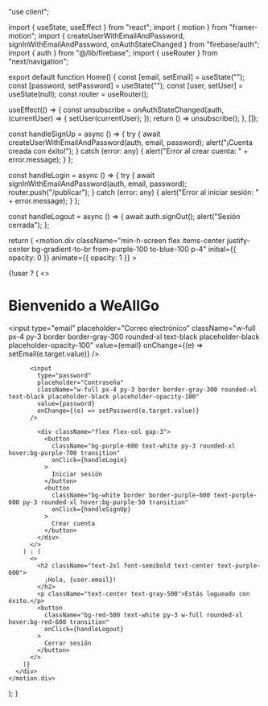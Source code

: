 "use client";

import { useState, useEffect } from "react";
import { motion } from "framer-motion";
import { createUserWithEmailAndPassword, signInWithEmailAndPassword, onAuthStateChanged } from "firebase/auth";
import { auth } from "@/lib/firebase";
import { useRouter } from "next/navigation";

export default function Home() {
  const [email, setEmail] = useState("");
  const [password, setPassword] = useState("");
  const [user, setUser] = useState<any>(null);
  const router = useRouter();

  useEffect(() => {
    const unsubscribe = onAuthStateChanged(auth, (currentUser) => {
      setUser(currentUser);
    });
    return () => unsubscribe();
  }, []);

  const handleSignUp = async () => {
    try {
      await createUserWithEmailAndPassword(auth, email, password);
      alert("¡Cuenta creada con éxito!");
    } catch (error: any) {
      alert("Error al crear cuenta: " + error.message);
    }
  };

  const handleLogin = async () => {
    try {
      await signInWithEmailAndPassword(auth, email, password);
      router.push("/publicar");
    } catch (error: any) {
      alert("Error al iniciar sesión: " + error.message);
    }
  };
  

  const handleLogout = async () => {
    await auth.signOut();
    alert("Sesión cerrada");
  };

  return (
    <motion.div
      className="min-h-screen flex items-center justify-center bg-gradient-to-br from-purple-100 to-blue-100 p-4"
      initial={{ opacity: 0 }}
      animate={{ opacity: 1 }}
    >
      <div className="w-full max-w-md bg-white shadow-2xl rounded-2xl p-8 space-y-6">
        {!user ? (
          <>
            <h1 className="text-3xl font-bold text-center text-purple-700">
              Bienvenido a WeAllGo
            </h1>
            <input
            type="email"
            placeholder="Correo electrónico"
            className="w-full px-4 py-3 border border-gray-300 rounded-xl text-black placeholder-black placeholder-opacity-100"
            value={email}
            onChange={(e) => setEmail(e.target.value)}
          />

          <input
            type="password"
            placeholder="Contraseña"
            className="w-full px-4 py-3 border border-gray-300 rounded-xl text-black placeholder-black placeholder-opacity-100"
            value={password}
            onChange={(e) => setPassword(e.target.value)}
          />

            <div className="flex flex-col gap-3">
              <button
                className="bg-purple-600 text-white py-3 rounded-xl hover:bg-purple-700 transition"
                onClick={handleLogin}
              >
                Iniciar sesión
              </button>
              <button
                className="bg-white border border-purple-600 text-purple-600 py-3 rounded-xl hover:bg-purple-50 transition"
                onClick={handleSignUp}
              >
                Crear cuenta
              </button>
            </div>
          </>
        ) : (
          <>
            <h2 className="text-2xl font-semibold text-center text-purple-600">
              ¡Hola, {user.email}!
            </h2>
            <p className="text-center text-gray-500">Estás logueado con éxito.</p>
            <button
              className="bg-red-500 text-white py-3 w-full rounded-xl hover:bg-red-600 transition"
              onClick={handleLogout}
            >
              Cerrar sesión
            </button>
          </>
        )}
      </div>
    </motion.div>
  );
}
